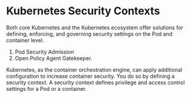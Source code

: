 # Kubernetes Security Contexts 

Both core Kubernetes and the Kubernetes ecosystem offer solutions for defining, enforcing, and governing security settings on the Pod and container level. 

1. Pod Security Admission
2. Open Policy Agent Gatekeeper.


Kubernetes, as the container orchestration engine, can apply additional configuration to increase container security. You do so by defining a security context. A security context defines privilege and access control settings for a Pod or a container. 